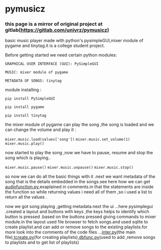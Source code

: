 # pymusicz

### this page is a mirror of original project at gitlab[(https://gitlab.com/univrz/pymusicz)](https://gitlab.com/univrz/pymusicz) 
basic music player made with  python's pysimpleGUI,mixer module of pygame and tinytag.it is a college student project.

Before getting started we need certain python modules:

    GRAPHICAL USER INTERFACE (GUI): PySimpleGUI

    MUSIC: mixer module of pygame

    METADATA OF SONGS: tinytag


module installing :
    
    pip install PySimpleGUI
                                
    pip install pygame
                                    
    pip install tinytag

the mixer module of pygame can play the song ,the song is loaded and we can change the volume and play it :

`mixer.music.load(values['song'])`
`mixer.music.set_volume(1)`
`mixer.music.play()`

now started to play the song ,now we have to pause, resume and stop the song which is playing..


`mixer.music.pause()`
`mixer.music.unpause()`
`mixer.music.stop()`

so now we can do all the basic things with it .next we want  metadata of the song that is the details embedded in the songs.see here how we can get [audiofunction.py](https://gitlab.com/univrz/pymusicz/-/blob/main/audiofunction.py),exaplained in comments.in that the statements are inside the function so while returning values i need all of them ,so i used a list to return all the values .

now we got song playing ,getting metadata.next the ui ...here pysimplegui .created a layout and buttons with keys ,the keys helps to identify which button is pressed .based on the buttons pressed giving commands to mixer module.in the layout used file browser to fetch songs.and used sqlite to create playlist.and can add or remove songs to the existing playlists.for more look into the comments of the code files ...[inter.py](https://gitlab.com/univrz/pymusicz/-/blob/main/inter.py)(the main file),[tcreate.py](https://gitlab.com/univrz/pymusicz/-/blob/main/tcreate.py)(for creating playlists),[dbfunc.py](https://gitlab.com/univrz/pymusicz/-/blob/main/dbfunc.py)(used to add ,remove songs to playlists and to get list of playlists)
